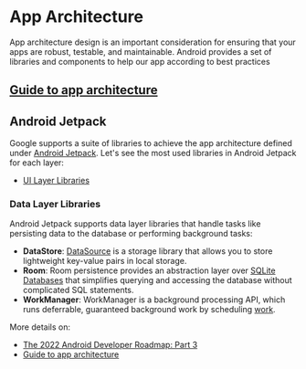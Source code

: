 # App Architecture
App architecture design is an important consideration for ensuring that your apps are robust,
testable, and maintainable. Android provides a set of libraries and components to help our app
according to best practices

## [Guide to app architecture](../App_Architecture/README.md#recommended-app-architecture)

## Android Jetpack
Google supports a suite of libraries to achieve the app architecture defined under 
[Android Jetpack](https://developer.android.com/jetpack). Let's see the most used libraries in
Android Jetpack for each layer:

* [UI Layer Libraries](UI_Layer)

### Data Layer Libraries
Android Jetpack supports data layer libraries that handle tasks like persisting data to the
database or performing background tasks:
* **DataStore**: [DataSource](https://developer.android.com/topic/libraries/architecture/datastore)
    is a storage library that allows you to store lightweight key-value pairs in local storage.
* **Room**: Room persistence provides an abstraction layer over [SQLite Databases](https://developer.android.com/reference/android/database/sqlite/SQLiteDatabase)
    that simplifies querying and accessing the database without complicated SQL statements.
* **WorkManager**: WorkManager is a background processing API, which runs deferrable, guaranteed
    background work by scheduling [work](https://developer.android.com/topic/libraries/architecture/workmanager/how-to/define-work).

More details on:
* [The 2022 Android Developer Roadmap: Part 3](https://getstream.io/blog/android-developer-roadmap-part-3/#architecture-components)
* [Guide to app architecture](https://developer.android.com/topic/architecture)